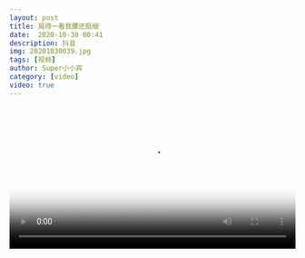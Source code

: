 ```yaml
---
layout: post
title: 晃得一看我腰还挺细
date:  2020-10-30 00:41
description: 抖音
img: 20201030039.jpg
tags: [视频]
author: Super小小宾
category: [video]
video: true
---
```

<video controls loop preload="auto" poster="/assets/img/20201030039.jpg" width="100%" src="https://oss.xnan.top/%E5%B8%85%E5%93%A5%E8%A7%86%E9%A2%91/%E6%99%83%E5%BE%97%E4%B8%80%E7%9C%8B%E6%88%91%E8%85%B0%E8%BF%98%E6%8C%BA%E7%BB%86.mp4"></video>
     
